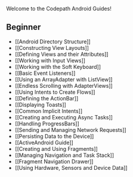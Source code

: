 Welcome to the Codepath Android Guides!

## Beginner

* [[Android Directory Structure]]
* [[Constructing View Layouts]]
* [[Defining Views and their Attributes]]
* [[Working with Input Views]]
* [[Working with the Soft Keyboard]]
* [[Basic Event Listeners]]
* [[Using an ArrayAdapter with ListView]]
* [[Endless Scrolling with AdapterViews]]
* [[Using Intents to Create Flows]]
* [[Defining the ActionBar]]
* [[Displaying Toasts]]
* [[Common Implicit Intents]]
* [[Creating and Executing Async Tasks]]
* [[Handling ProgressBars]]
* [[Sending and Managing Network Requests]]
* [[Persisting Data to the Device]]
* [[ActiveAndroid Guide]]
* [[Creating and Using Fragments]]
* [[Managing Navigation and Task Stack]]
* [[Fragment Navigation Drawer]]
* [[Using Hardware, Sensors and Device Data]]